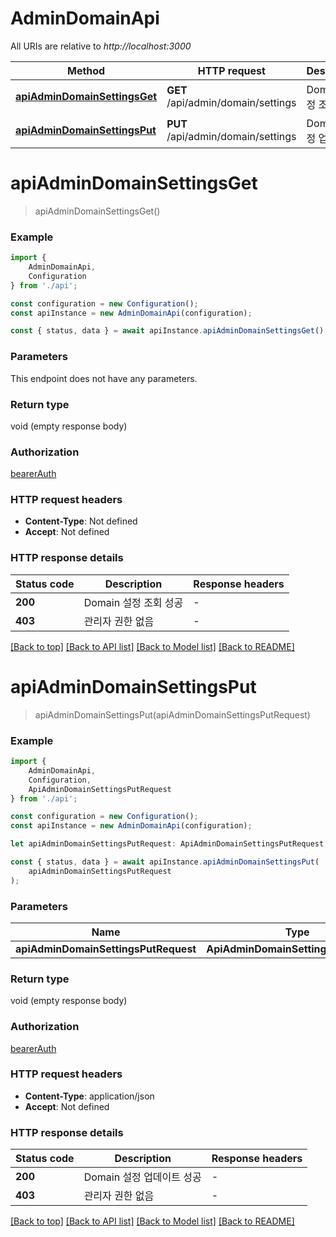 # AdminDomainApi

All URIs are relative to *http://localhost:3000*

|Method | HTTP request | Description|
|------------- | ------------- | -------------|
|[**apiAdminDomainSettingsGet**](#apiadmindomainsettingsget) | **GET** /api/admin/domain/settings | Domain 설정 조회|
|[**apiAdminDomainSettingsPut**](#apiadmindomainsettingsput) | **PUT** /api/admin/domain/settings | Domain 설정 업데이트|

# **apiAdminDomainSettingsGet**
> apiAdminDomainSettingsGet()


### Example

```typescript
import {
    AdminDomainApi,
    Configuration
} from './api';

const configuration = new Configuration();
const apiInstance = new AdminDomainApi(configuration);

const { status, data } = await apiInstance.apiAdminDomainSettingsGet();
```

### Parameters
This endpoint does not have any parameters.


### Return type

void (empty response body)

### Authorization

[bearerAuth](../README.md#bearerAuth)

### HTTP request headers

 - **Content-Type**: Not defined
 - **Accept**: Not defined


### HTTP response details
| Status code | Description | Response headers |
|-------------|-------------|------------------|
|**200** | Domain 설정 조회 성공 |  -  |
|**403** | 관리자 권한 없음 |  -  |

[[Back to top]](#) [[Back to API list]](../README.md#documentation-for-api-endpoints) [[Back to Model list]](../README.md#documentation-for-models) [[Back to README]](../README.md)

# **apiAdminDomainSettingsPut**
> apiAdminDomainSettingsPut(apiAdminDomainSettingsPutRequest)


### Example

```typescript
import {
    AdminDomainApi,
    Configuration,
    ApiAdminDomainSettingsPutRequest
} from './api';

const configuration = new Configuration();
const apiInstance = new AdminDomainApi(configuration);

let apiAdminDomainSettingsPutRequest: ApiAdminDomainSettingsPutRequest; //

const { status, data } = await apiInstance.apiAdminDomainSettingsPut(
    apiAdminDomainSettingsPutRequest
);
```

### Parameters

|Name | Type | Description  | Notes|
|------------- | ------------- | ------------- | -------------|
| **apiAdminDomainSettingsPutRequest** | **ApiAdminDomainSettingsPutRequest**|  | |


### Return type

void (empty response body)

### Authorization

[bearerAuth](../README.md#bearerAuth)

### HTTP request headers

 - **Content-Type**: application/json
 - **Accept**: Not defined


### HTTP response details
| Status code | Description | Response headers |
|-------------|-------------|------------------|
|**200** | Domain 설정 업데이트 성공 |  -  |
|**403** | 관리자 권한 없음 |  -  |

[[Back to top]](#) [[Back to API list]](../README.md#documentation-for-api-endpoints) [[Back to Model list]](../README.md#documentation-for-models) [[Back to README]](../README.md)

